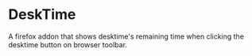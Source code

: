 # DeskTime

A firefox addon that shows desktime's remaining time when clicking the desktime button on browser toolbar.